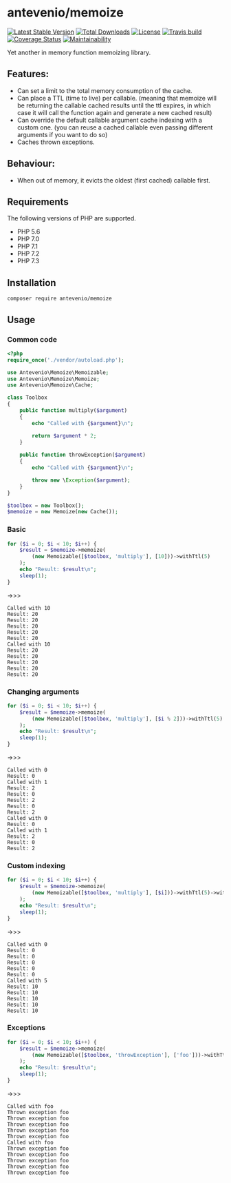 # antevenio/memoize
[![Latest Stable Version](https://poser.pugx.org/antevenio/memoize/v/stable)](https://packagist.org/packages/antevenio/memoize)
[![Total Downloads](https://poser.pugx.org/antevenio/memoize/downloads)](https://packagist.org/packages/antevenio/memoize)
[![License](https://poser.pugx.org/antevenio/memoize/license)](https://packagist.org/packages/antevenio/memoize)
[![Travis build](https://api.travis-ci.org/Antevenio/memoize.svg?branch=master)](https://travis-ci.org/Antevenio/memoize)
[![Coverage Status](https://coveralls.io/repos/github/Antevenio/memoize/badge.svg?branch=master)](https://coveralls.io/github/Antevenio/memoize?branch=master)
[![Maintainability](https://api.codeclimate.com/v1/badges/d1e9627d0179402a3d71/maintainability)](https://codeclimate.com/github/Antevenio/memoize/maintainability)

Yet another in memory function memoizing library. 

## Features:
* Can set a limit to the total memory consumption of the cache.
* Can place a TTL (time to live) per callable. 
(meaning that memoize will be returning the callable cached results until the ttl expires,
in which case it will call the function again and generate a new cached result)  
* Can override the default callable argument cache indexing with a custom one. 
(you can reuse a cached callable even passing different arguments if you want to do so)
* Caches thrown exceptions.

## Behaviour:
* When out of memory, it evicts the oldest (first cached) callable first.

## Requirements
The following versions of PHP are supported.

* PHP 5.6
* PHP 7.0
* PHP 7.1
* PHP 7.2
* PHP 7.3

## Installation
```shell script
composer require antevenio/memoize
```

## Usage
### Common code
```php
<?php
require_once('./vendor/autoload.php');

use Antevenio\Memoize\Memoizable;
use Antevenio\Memoize\Memoize;
use Antevenio\Memoize\Cache;

class Toolbox
{
    public function multiply($argument)
    {
        echo "Called with {$argument}\n";

        return $argument * 2;
    }
    
    public function throwException($argument)
    {
        echo "Called with {$argument}\n";

        throw new \Exception($argument);
    }
}

$toolbox = new Toolbox();
$memoize = new Memoize(new Cache());
```
### Basic
```php
for ($i = 0; $i < 10; $i++) {
    $result = $memoize->memoize(
        (new Memoizable([$toolbox, 'multiply'], [10]))->withTtl(5)
    );
    echo "Result: $result\n";
    sleep(1);
}
```
->>>
```
Called with 10
Result: 20
Result: 20
Result: 20
Result: 20
Result: 20
Called with 10
Result: 20
Result: 20
Result: 20
Result: 20
Result: 20

```
### Changing arguments
```php
for ($i = 0; $i < 10; $i++) {
    $result = $memoize->memoize(
        (new Memoizable([$toolbox, 'multiply'], [$i % 2]))->withTtl(5)
    );
    echo "Result: $result\n";
    sleep(1);
}
```
->>>
```
Called with 0
Result: 0
Called with 1
Result: 2
Result: 0
Result: 2
Result: 0
Result: 2
Called with 0
Result: 0
Called with 1
Result: 2
Result: 0
Result: 2
```
### Custom indexing
```php
for ($i = 0; $i < 10; $i++) {
    $result = $memoize->memoize(
        (new Memoizable([$toolbox, 'multiply'], [$i]))->withTtl(5)->withCustomIndex('myFixedIndex')
    );
    echo "Result: $result\n";
    sleep(1);
}
```
->>>
```
Called with 0
Result: 0
Result: 0
Result: 0
Result: 0
Result: 0
Called with 5
Result: 10
Result: 10
Result: 10
Result: 10
Result: 10
```
### Exceptions
```php
for ($i = 0; $i < 10; $i++) {
    $result = $memoize->memoize(
        (new Memoizable([$toolbox, 'throwException'], ['foo']))->withTtl(5)
    );
    echo "Result: $result\n";
    sleep(1);
}
``` 
->>>
```
Called with foo
Thrown exception foo
Thrown exception foo
Thrown exception foo
Thrown exception foo
Thrown exception foo
Called with foo
Thrown exception foo
Thrown exception foo
Thrown exception foo
Thrown exception foo
Thrown exception foo
```
